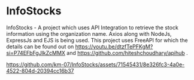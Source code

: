 # InfoStocks
InfoStocks - A project which uses API Integration to retrieve the stock information using the organization name. Axios along with NodeJs, ExpressJs and EJS is being used.  This project uses FreeAPI for which the details can be found out on https://youtu.be/dtzfTePFKgM?si=P74EFbFgJlkZcMMX  and  https://github.com/hiteshchoudhary/apihub . 


https://github.com/km-07/InfoStocks/assets/71545431/8e326fc3-4a0e-4522-804d-20394cc16b37

